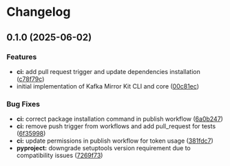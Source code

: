 # Changelog

## 0.1.0 (2025-06-02)


### Features

* **ci:** add pull request trigger and update dependencies installation ([c78f79c](https://github.com/dmgiangi/kafka-mirror-kit/commit/c78f79c336ab087c6728906b3b3164151df99074))
* initial implementation of Kafka Mirror Kit CLI and core ([00c81ec](https://github.com/dmgiangi/kafka-mirror-kit/commit/00c81ecf6702e6527767c623cbee6a5a334d741b))


### Bug Fixes

* **ci:** correct package installation command in publish workflow ([6a0b247](https://github.com/dmgiangi/kafka-mirror-kit/commit/6a0b247389d7b26b94e68382d91b0e57183472b3))
* **ci:** remove push trigger from workflows and add pull_request for tests ([6f35998](https://github.com/dmgiangi/kafka-mirror-kit/commit/6f35998bc80f6178dec05c492b455568d86bfda4))
* **ci:** update permissions in publish workflow for token usage ([381fdc7](https://github.com/dmgiangi/kafka-mirror-kit/commit/381fdc77f711aa393d4a09e36cb7fc042f13ba24))
* **pyproject:** downgrade setuptools version requirement due to compatibility issues ([7269f73](https://github.com/dmgiangi/kafka-mirror-kit/commit/7269f73cefdf92d8b3f0667eb6ad832a29d33673))
